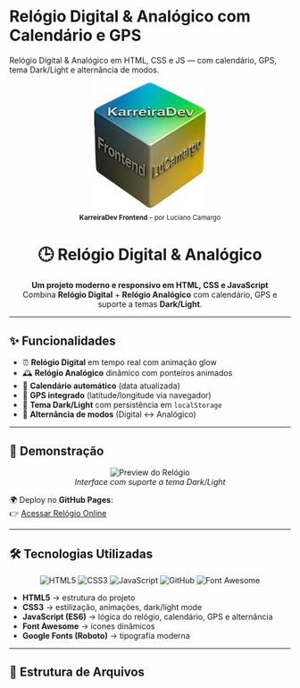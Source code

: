 # Relógio Digital & Analógico com Calendário e GPS

Relógio Digital & Analógico em HTML, CSS e JS — com calendário, GPS, tema Dark/Light e alternância de modos.

<p align="center">
  <img src="logo.png" alt="KarreiraDev Frontend - Luciano Camargo" width="200"><br>
  <sub><strong>KarreiraDev Frontend</strong> – por Luciano Camargo</sub>
</p>

<h1 align="center">🕒 Relógio Digital & Analógico</h1>

<p align="center">
  <b>Um projeto moderno e responsivo em HTML, CSS e JavaScript</b><br>
  Combina <b>Relógio Digital</b> + <b>Relógio Analógico</b> com calendário, GPS e suporte a temas <b>Dark/Light</b>.
</p>

---

## ✨ Funcionalidades

- ⏰ **Relógio Digital** em tempo real com animação glow
- 🕰️ **Relógio Analógico** dinâmico com ponteiros animados
- 📅 **Calendário automático** (data atualizada)
- 📍 **GPS integrado** (latitude/longitude via navegador)
- 🌙 **Tema Dark/Light** com persistência em `localStorage`
- 🔄 **Alternância de modos** (Digital ↔ Analógico)

---

## 🚀 Demonstração

<p align="center">
  <img src="preview.png" alt="Preview do Relógio" width="600"><br>
  <i>Interface com suporte a tema Dark/Light</i>
</p>

🌍 Deploy no **GitHub Pages**:  
👉 [Acessar Relógio Online](https://seu-usuario.github.io/relogio-digital-analogico/)

---

## 🛠️ Tecnologias Utilizadas

<p align="center">
  <img src="https://cdn.jsdelivr.net/gh/devicons/devicon/icons/html5/html5-original.svg" width="50" alt="HTML5" />
  <img src="https://cdn.jsdelivr.net/gh/devicons/devicon/icons/css3/css3-original.svg" width="50" alt="CSS3" />
  <img src="https://cdn.jsdelivr.net/gh/devicons/devicon/icons/javascript/javascript-original.svg" width="50" alt="JavaScript" />
  <img src="https://cdn.jsdelivr.net/gh/devicons/devicon/icons/github/github-original.svg" width="50" alt="GitHub" />
  <img src="https://cdn.jsdelivr.net/gh/devicons/devicon/icons/fontawesome/fontawesome-plain.svg" width="50" alt="Font Awesome" />
</p>

- **HTML5** → estrutura do projeto
- **CSS3** → estilização, animações, dark/light mode
- **JavaScript (ES6)** → lógica do relógio, calendário, GPS e alternância
- **Font Awesome** → ícones dinâmicos
- **Google Fonts (Roboto)** → tipografia moderna

---

## 📂 Estrutura de Arquivos
